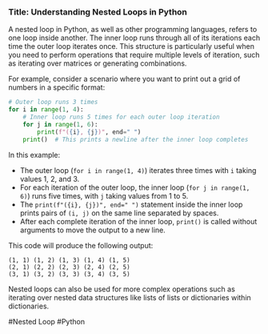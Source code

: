 ### Title: Understanding Nested Loops in Python

A nested loop in Python, as well as other programming languages, refers to one loop inside another. The inner loop runs through all of its iterations each time the outer loop iterates once. This structure is particularly useful when you need to perform operations that require multiple levels of iteration, such as iterating over matrices or generating combinations.

For example, consider a scenario where you want to print out a grid of numbers in a specific format:

```python
# Outer loop runs 3 times
for i in range(1, 4):
    # Inner loop runs 5 times for each outer loop iteration
    for j in range(1, 6):
        print(f"({i}, {j})", end=" ")
    print()  # This prints a newline after the inner loop completes
```

In this example:
- The outer loop (`for i in range(1, 4)`) iterates three times with `i` taking values 1, 2, and 3.
- For each iteration of the outer loop, the inner loop (`for j in range(1, 6)`) runs five times, with `j` taking values from 1 to 5.
- The `print(f"({i}, {j})", end=" ")` statement inside the inner loop prints pairs of `(i, j)` on the same line separated by spaces.
- After each complete iteration of the inner loop, `print()` is called without arguments to move the output to a new line.

This code will produce the following output:
```
(1, 1) (1, 2) (1, 3) (1, 4) (1, 5)
(2, 1) (2, 2) (2, 3) (2, 4) (2, 5)
(3, 1) (3, 2) (3, 3) (3, 4) (3, 5)
```

Nested loops can also be used for more complex operations such as iterating over nested data structures like lists of lists or dictionaries within dictionaries.

#Nested Loop #Python